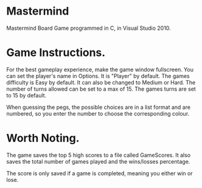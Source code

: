 Mastermind
==========

Mastermind Board Game programmed in C, in Visual Studio 2010. 

Game Instructions.
==================

For the best gameplay experience, make the game window fullscreen.
You can set the player's name in Options. It is "Player" by default.
The games difficulty is Easy by default. It can also be changed to Medium or Hard.
The number of turns allowed can be set to a max of 15. The games turns are set to 15 by default.

When guessing the pegs, the possible choices are in a list format and are numbered, 
so you enter the number to choose the corresponding colour.

Worth Noting.
=============

The game saves the top 5 high scores to a file called GameScores.
It also saves the total number of games played and the wins/losses percentage.

The score is only saved if a game is completed, meaning you either win or lose.

